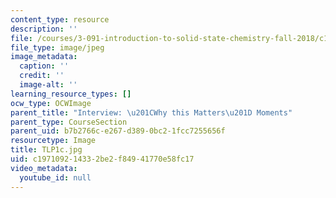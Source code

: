 ```yaml
---
content_type: resource
description: ''
file: /courses/3-091-introduction-to-solid-state-chemistry-fall-2018/c197109214332be2f84941770e58fc17_TLP1c.jpg
file_type: image/jpeg
image_metadata:
  caption: ''
  credit: ''
  image-alt: ''
learning_resource_types: []
ocw_type: OCWImage
parent_title: "Interview: \u201CWhy this Matters\u201D Moments"
parent_type: CourseSection
parent_uid: b7b2766c-e267-d389-0bc2-1fcc7255656f
resourcetype: Image
title: TLP1c.jpg
uid: c1971092-1433-2be2-f849-41770e58fc17
video_metadata:
  youtube_id: null
---
```

